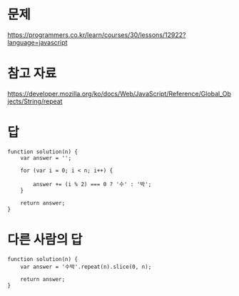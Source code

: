 # 문제
https://programmers.co.kr/learn/courses/30/lessons/12922?language=javascript

# 참고 자료
https://developer.mozilla.org/ko/docs/Web/JavaScript/Reference/Global_Objects/String/repeat

# 답
    function solution(n) {
        var answer = '';

        for (var i = 0; i < n; i++) {

            answer += (i % 2) === 0 ? '수' : '박';
        }

        return answer;
    }

# 다른 사람의 답
    function solution(n) {
        var answer = '수박'.repeat(n).slice(0, n);

        return answer;
    }
